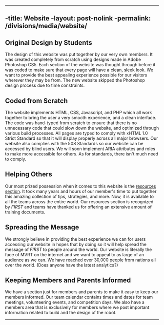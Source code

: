 
<!-- um... a lot has changed from the original website...so... -->

----
-title: Website
-layout: post-nolink
-permalink: /divisions/media/website/
----

## Original Design by Students

The design of this website was put together by our very own members. It was
created completely from scratch using designs made in Adobe Photoshop CS5.
Each section of the website was thought through before it was coded to make
sure that every page will have a clean, sleek look. We want to provide the
best appealing experience possible for our visitors wherever they may be
from. The new website skipped the Photoshop design process due to time constraints.

## Coded from Scratch

The website implements HTML, CSS, Javascript, and PHP which all work together
to bring the user a very smooth experience, and a clean interface. The code
was hand-typed from scratch to ensure that there is no unnecessary code that
could slow down the website, and optimized through various build processes.
All pages are typed to comply with xHTML 1.0 Strict Standard so that it will
display properly across all major browsers. Our website also complies with the
508 Standards so our website can be accessed by blind users. We will
soon implement ARIA attributes and roles to make more accessible for
others. As for standards, there isn't much need to comply.

## Helping Others

Our most prized possession when it comes to this website is the [resources
section](/resources/). It took many years and hours of our member's time to put
together this amazing collection of tips, strategies, and more. Now, it is
available to all the teams across the entire world. Our resources section is
recognized by <i class="first">FIRST</i> and teams have thanked us for offering
an extensive amount of training documents.

## Spreading the Message

We strongly believe in providing the best experience we can for users accessing
our website in hopes that by doing so it will help spread the message of <i
class="first">FIRST</i> to people around the world. Our website is literally the
face of MVRT on the internet and we want to appeal to as large of an audience as
we can. We have reached over 30,000 people from nations all over the
world. (Does anyone have the latest analytics?)

## Keeping Members and Parents Informed

We have a section just for members and parents to make it easy to keep our
members informed. Our team calendar contains times and dates for team meetings,
volunteering events, and competition days. We also have a members area that is
exclusively for members where we post important information related to build and
the design of the robot.

---
